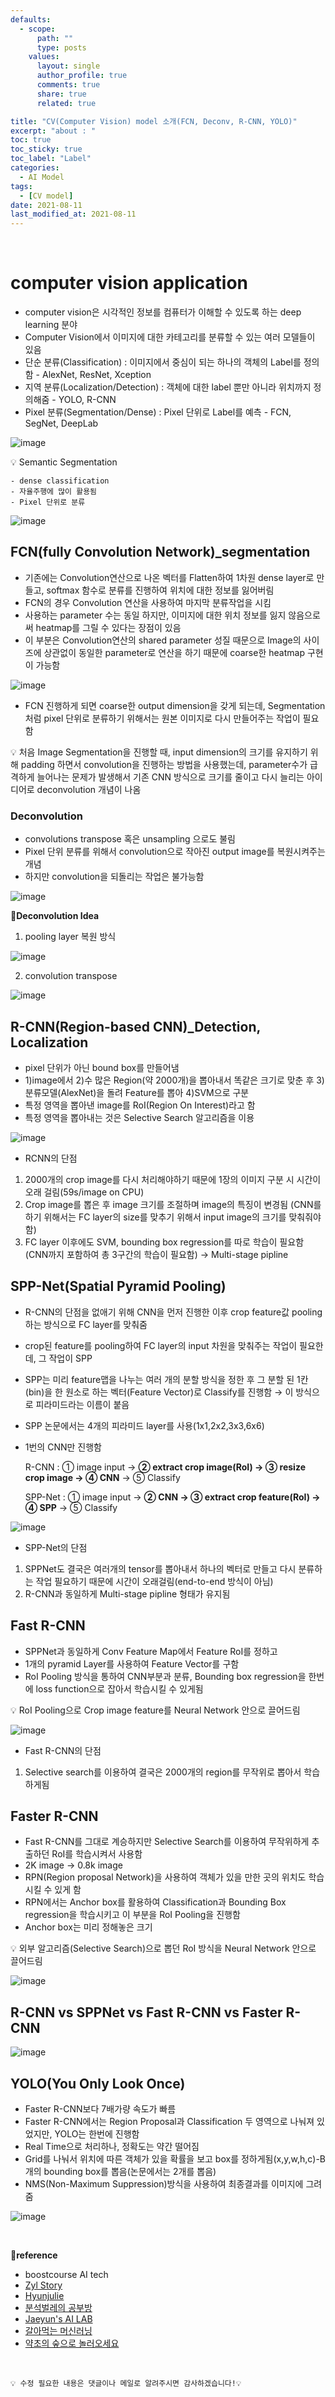 ```yaml
---
defaults:
  - scope:
      path: ""
      type: posts
    values:
      layout: single
      author_profile: true
      comments: true
      share: true
      related: true

title: "CV(Computer Vision) model 소개(FCN, Deconv, R-CNN, YOLO)"
excerpt: "about : "
toc: true
toc_sticky: true
toc_label: "Label"
categories:
  - AI Model
tags:
  - [CV model]
date: 2021-08-11
last_modified_at: 2021-08-11
---
```


<br>

# computer vision application

- computer vision은 시각적인 정보를 컴퓨터가 이해할 수 있도록 하는 deep learning 분야
- Computer Vision에서 이미지에 대한 카테고리를 분류할 수 있는 여러 모델들이 있음
- 단순 분류(Classification) : 이미지에서 중심이 되는 하나의 객체의 Label를 정의함 - AlexNet, ResNet, Xception
- 지역 분류(Localization/Detection) : 객체에 대한 label 뿐만 아니라 위치까지 정의해줌 - YOLO, R-CNN
- Pixel 분류(Segmentation/Dense) : Pixel 단위로 Label를 예측 - FCN, SegNet, DeepLab

![image](https://user-images.githubusercontent.com/77658029/129435013-cedee175-0928-411d-9b78-77959cfceaf2.png)

💡 Semantic Segmentation

    - dense classification
    - 자율주행에 많이 활용됨
    - Pixel 단위로 분류

![image](https://user-images.githubusercontent.com/77658029/129435184-37e7bf82-79af-4153-9843-46e263d1ec78.png)


## FCN(fully Convolution Network)_segmentation

- 기존에는 Convolution연산으로 나온 벡터를 Flatten하여 1차원 dense layer로 만들고, softmax 함수로 분류를 진행하여 위치에 대한 정보를 잃어버림
- FCN의 경우 Convolution 연산을 사용하여 마지막 분류작업을 시킴
- 사용하는 parameter 수는 동일 하지만, 이미지에 대한 위치 정보를 잃지 않음으로써 heatmap를 그릴 수 있다는 장점이 있음
- 이 부분은 Convolution연산의 shared parameter 성질 때문으로 Image의 사이즈에 상관없이 동일한 parameter로 연산을 하기 때문에 coarse한 heatmap 구현이 가능함

![image](https://user-images.githubusercontent.com/77658029/129475920-29b019fb-2b48-4ee8-9b42-a1df7b2478d0.png)

- FCN 진행하게 되면 coarse한 output dimension을 갖게 되는데, Segmentation 처럼 pixel 단위로 분류하기 위해서는 원본 이미지로 다시 만들어주는 작업이 필요함

💡 처음 Image Segmentation을 진행할 때, input dimension의 크기를 유지하기 위해 padding 하면서 convolution을 진행하는 방법을 사용했는데, parameter수가 급격하게 늘어나는 문제가 발생해서 기존 CNN 방식으로 크기를 줄이고 다시 늘리는 아이디어로 deconvolution 개념이 나옴


### Deconvolution

- convolutions transpose 혹은 unsampling 으로도 불림
- Pixel 단위 분류를 위해서 convolution으로 작아진 output image를 복원시켜주는 개념
- 하지만 convolution을 되돌리는 작업은 불가능함

![image](https://user-images.githubusercontent.com/77658029/129476754-f4260a27-e090-428c-bb4f-ec017b235bcc.png)

**📌Deconvolution Idea**

1. pooling layer 복원 방식

![image](https://user-images.githubusercontent.com/77658029/129476872-4b33a249-8729-4110-83e5-0584e2572f0e.png)

2. convolution transpose

![image](https://user-images.githubusercontent.com/77658029/129476966-69625ad7-b232-45ab-8bdb-e8152717ab30.png)



## R-CNN(Region-based CNN)_Detection, Localization

- pixel 단위가 아닌 bound box를 만들어냄
- 1)image에서 2)수 많은 Region(약 2000개)을 뽑아내서 똑같은 크기로 맞춘 후 3)분류모델(AlexNet)을 돌려 Feature를 뽑아 4)SVM으로 구분
- 특정 영역을 뽑아낸 image를 RoI(Region On Interest)라고 함
- 특정 영역을 뽑아내는 것은 Selective Search 알고리즘을 이용


![image](https://user-images.githubusercontent.com/77658029/129477391-2d20150a-f54b-4651-9ea7-70dc5eeda8d8.png)

- RCNN의 단점

1. 2000개의 crop image를 다시 처리해야하기 때문에 1장의 이미지 구분 시 시간이 오래 걸림(59s/image on CPU)
2. Crop image를 뽑은 후 image 크기를 조절하며 image의 특징이 변경됨
(CNN를 하기 위해서는 FC layer의 size를 맞추기 위해서 input image의 크기를 맞춰줘야함)
3. FC layer 이후에도 SVM, bounding box regression를 따로 학습이 필요함(CNN까지 포함하여 총 3구간의 학습이 필요함) → Multi-stage pipline


## SPP-Net(Spatial Pyramid Pooling)

- R-CNN의 단점을 없애기 위해 CNN을 먼저 진행한 이후 crop feature값 pooling 하는 방식으로 FC layer를 맞춰줌
- crop된 feature를 pooling하여 FC layer의 input 차원을 맞춰주는 작업이 필요한데, 그 작업이 SPP
- SPP는 미리 feature맵을 나누는 여러 개의 분할 방식을 정한 후 그 분할 된 1칸(bin)을 한 원소로 하는 벡터(Feature Vector)로 Classify를 진행함 → 이 방식으로 피라미드라는 이름이 붙음
- SPP 논문에서는 4개의 피라미드 layer를 사용(1x1,2x2,3x3,6x6)
- 1번의 CNN만 진행함

    R-CNN : ① image input → **② extract crop image(RoI) → ③ resize crop image → ④ CNN** → ⑤ Classify

    SPP-Net : ① image input → **② CNN → ③ extract crop feature(RoI) → ④ SPP** → ⑤ Classify

![image](https://user-images.githubusercontent.com/77658029/129479633-4a165da2-0744-47d7-8c27-d7a734e145cc.png)

- SPP-Net의 단점

1. SPPNet도 결국은 여러개의 tensor를 뽑아내서 하나의 벡터로 만들고 다시 분류하는 작업 필요하기 때문에 시간이 오래걸림(end-to-end 방식이 아님)
2. R-CNN과 동일하게 Multi-stage pipline 형태가 유지됨

## Fast R-CNN

- SPPNet과 동일하게 Conv Feature Map에서 Feature RoI를 정하고
- 1개의 pyramid Layer를 사용하여 Feature Vector를 구함
- RoI Pooling 방식을 통하여 CNN부분과 분류, Bounding box regression을 한번에 loss function으로 잡아서 학습시킬 수 있게됨

💡 RoI Pooling으로 Crop image feature를 Neural Network 안으로 끌어드림

![image](https://user-images.githubusercontent.com/77658029/129481619-c2da7843-9fbd-418f-b52c-c9d501c03978.png)

- Fast R-CNN의 단점

1. Selective search를 이용하여 결국은 2000개의 region를 무작위로 뽑아서 학습하게됨

## Faster R-CNN

- Fast R-CNN를 그대로 계승하지만 Selective Search를 이용하여 무작위하게 추출하던 RoI를 학습시켜서 사용함
- 2K image → 0.8k image
- RPN(Region proposal Network)을 사용하여 객체가 있을 만한 곳의 위치도 학습시킬 수 있게 함
- RPN에서는 Anchor box를 활용하여 Classification과 Bounding Box regression을 학습시키고 이 부분을 RoI Pooling을 진행함
- Anchor box는 미리 정해놓은 크기

💡 외부 알고리즘(Selective Search)으로 뽑던 RoI 방식을 Neural Network 안으로 끌어드림

![image](https://user-images.githubusercontent.com/77658029/129484185-0439fe64-01bd-48ea-9ec5-b5eb73346d5d.png)


## R-CNN vs SPPNet vs Fast R-CNN vs Faster R-CNN

![image](https://user-images.githubusercontent.com/77658029/129484941-e391370d-1d31-4380-9b93-d3c4254091ee.png)

## YOLO(You Only Look Once)

- Faster R-CNN보다 7배가량 속도가 빠름
- Faster R-CNN에서는 Region Proposal과 Classification 두 영역으로 나눠져 있었지만, YOLO는 한번에 진행함
- Real Time으로 처리하나, 정확도는 약간 떨어짐 
- Grid를 나눠서 위치에 따른 객체가 있을 확률을 보고 box를 정하게됨(x,y,w,h,c)-B개의 bounding box를 뽑음(논문에서는 2개를 뽑음)
- NMS(Non-Maximum Suppression)방식을 사용하여 최종결과를 이미지에 그려줌

![image](https://user-images.githubusercontent.com/77658029/129485947-eda52b4c-6902-41bf-b9ee-acff2781d944.png)

<br>

**📌reference**
- boostcourse AI tech
- [Zyl Story](https://medium.com/zylapp/review-of-deep-learning-algorithms-for-object-detection-c1f3d437b852)
- [Hyunjulie](https://medium.com/hyunjulie/1%ED%8E%B8-semantic-segmentation-%EC%B2%AB%EA%B1%B8%EC%9D%8C-4180367ec9cb)
- [분석벌레의 공부방](https://analysisbugs.tistory.com/104)
- [Jaeyun's AI LAB](https://m.blog.naver.com/jaeyoon_95/221785990158)
- [갈아먹는 머신러닝](https://yeomko.tistory.com/17?category=888201)
- [약초의 숲으로 놀러오세요](https://herbwood.tistory.com/10)


<br>

```
💡 수정 필요한 내용은 댓글이나 메일로 알려주시면 감사하겠습니다!💡 
```
